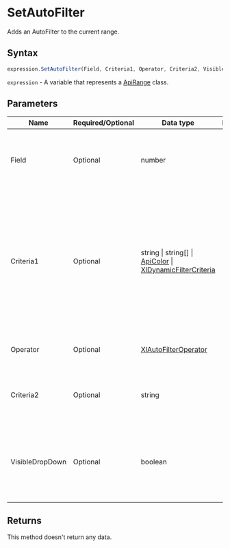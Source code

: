 # SetAutoFilter

Adds an AutoFilter to the current range.

## Syntax

```javascript
expression.SetAutoFilter(Field, Criteria1, Operator, Criteria2, VisibleDropDown);
```

`expression` - A variable that represents a [ApiRange](../ApiRange.md) class.

## Parameters

| **Name** | **Required/Optional** | **Data type** | **Default** | **Description** |
| ------------- | ------------- | ------------- | ------------- | ------------- |
| Field | Optional | number |  | The integer offset of the field on which you want to base the filter (from the left of the list; the leftmost field is field one). |
| Criteria1 | Optional | string \| string[] \| [ApiColor](../../ApiColor/ApiColor.md) \| [XlDynamicFilterCriteria](../../Enumeration/XlDynamicFilterCriteria.md) |  | The criteria (a string; for example, "101"). Use "=" to find blank fields, "&lt;&gt;" to find non-blank fields, and "&gt;&lt;" to select (No Data) fields in data types.\nIf this argument is omitted, the criteria is All. If Operator is xlTop10Items, Criteria1 specifies the number of items (for example, "10"). |
| Operator | Optional | [XlAutoFilterOperator](../../Enumeration/XlAutoFilterOperator.md) |  | An XlAutoFilterOperator constant specifying the type of filter. |
| Criteria2 | Optional | string |  | The second criteria (a string). Used with Criteria1 and Operator to construct compound criteria. |
| VisibleDropDown | Optional | boolean |  | True to display the AutoFilter drop-down arrow for the filtered field. False to hide the AutoFilter drop-down arrow for the filtered field. True by default. |

## Returns

This method doesn't return any data.